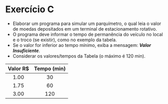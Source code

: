 # Exercício C

- Elaborar um programa para simular um parquímetro, o qual leia o valor de moedas depositados em um terminal de estacionamento rotativo.
- O programa deve informar o tempo de permanência do veículo no local e o troco (se existir), como no exemplo da tabela.
- Se o valor for inferior ao tempo mínimo, exiba a mensagem: _**Valor Insuficiente**_.
- Considerar os valores/tempos da Tabela (o máximo é 120 min).

| Valor R$ | Tempo (min) |
|:-:|:-:|
|1.00|30|
|1.75|60|
|3.00|120|